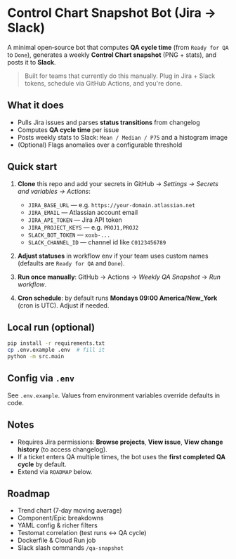 
# Control Chart Snapshot Bot (Jira → Slack)

A minimal open‑source bot that computes **QA cycle time** (from `Ready for QA` to `Done`), generates a weekly **Control Chart snapshot** (PNG + stats), and posts it to **Slack**.

> Built for teams that currently do this manually. Plug in Jira + Slack tokens, schedule via GitHub Actions, and you're done.

## What it does
- Pulls Jira issues and parses **status transitions** from changelog
- Computes **QA cycle time** per issue
- Posts weekly stats to Slack: `Mean / Median / P75` and a histogram image
- (Optional) Flags anomalies over a configurable threshold

## Quick start
1. **Clone** this repo and add your secrets in GitHub → *Settings → Secrets and variables → Actions*:

   - `JIRA_BASE_URL` — e.g. `https://your-domain.atlassian.net`
   - `JIRA_EMAIL` — Atlassian account email
   - `JIRA_API_TOKEN` — Jira API token
   - `JIRA_PROJECT_KEYS` — e.g. `PROJ1,PROJ2`
   - `SLACK_BOT_TOKEN` — `xoxb-...`
   - `SLACK_CHANNEL_ID` — channel id like `C0123456789`

2. **Adjust statuses** in workflow env if your team uses custom names (defaults are `Ready for QA` and `Done`).

3. **Run once manually**: GitHub → Actions → *Weekly QA Snapshot* → *Run workflow*.

4. **Cron schedule**: by default runs **Mondays 09:00 America/New_York** (cron is UTC). Adjust if needed.

## Local run (optional)
```bash
pip install -r requirements.txt
cp .env.example .env  # fill it
python -m src.main
```

## Config via `.env`
See `.env.example`. Values from environment variables override defaults in code.

## Notes
- Requires Jira permissions: **Browse projects**, **View issue**, **View change history** (to access changelog).
- If a ticket enters QA multiple times, the bot uses the **first completed QA cycle** by default.
- Extend via `ROADMAP` below.

## Roadmap
- Trend chart (7‑day moving average)
- Component/Epic breakdowns
- YAML config & richer filters
- Testomat correlation (test runs ↔ QA cycle)
- Dockerfile & Cloud Run job
- Slack slash commands `/qa-snapshot`
